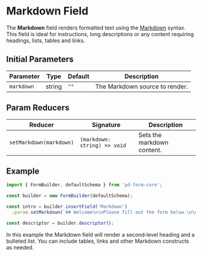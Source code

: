 # Markdown Field

The **Markdown** field renders formatted text using the [Markdown](https://commonmark.org/) syntax. This field is ideal for instructions, long descriptions or any content requiring headings, lists, tables and links.

## Initial Parameters

| Parameter | Type | Default | Description |
|-----------|------|---------|-------------|
| `markdown` | string | `""` | The Markdown source to render. |

## Param Reducers

| Reducer | Signature | Description |
|---------|-----------|-------------|
| `setMarkdown(markdown)` | `(markdown: string) => void` | Sets the markdown content. |

## Example

```ts
import { FormBuilder, defaultSchema } from 'pd-form-core';

const builder = new FormBuilder(defaultSchema);

const intro = builder.insertField('Markdown')
  .param.setMarkdown(`## Welcome\n\nPlease fill out the form below.\n\n* Answer all required questions.\n* Review your inputs before submission.`);

const descriptor = builder.descriptor();
```

In this example the Markdown field will render a second‑level heading and a bulleted list. You can include tables, links and other Markdown constructs as needed.
